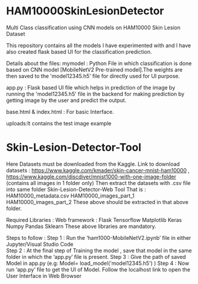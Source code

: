 # HAM10000SkinLesionDetector
Multi Class classification using CNN models on HAM10000 Skin Lesion Dataset



This repository contains all the models I have experimented with and I have also created flask based UI for the classification prediction.

Details about the files:
mymodel  :  Python File in which classification is done based on CNN model [MobileNetV2 Pre-trained model].The weights are then saved to the 'model12345.h5' file for directly used for UI purpose.

app.py : Flask based UI file which helps in prediction of the image by running the 'model12345.h5' file in the backend for making prediction by getting image by the user and predict the output.

base.html & index.html : For basic Interface.

uploads:It contains the test image example


# Skin-Lesion-Detector-Tool
 
 Here Datasets must be downloaded from the Kaggle.
 Link to download datasets : https://www.kaggle.com/kmader/skin-cancer-mnist-ham10000 , https://www.kaggle.com/discdiver/mnist1000-with-one-image-folder (contains all images in 1 folder only)
  Then extract the datasets with .csv file into same folder Skin-Lesion-Detector-Web Tool
      That is : HAM10000_metadata.csv
                HAM10000_images_part_1
                HAM10000_images_part_2
                These above should be extracted in that above folder.

Required Libraries :
    Web framework : Flask 
    Tensorflow
    Matplotlib
    Keras
    Numpy
    Pandas
    Sklearn
 These above libraries are mandatory.
 
 Steps to follow :
 Step 1 : Run the ‘ham1000-MobileNetV2.ipynb’ file in either Jupyter/Visual Studio Code </br>
 Step 2 : At the final step of Training the model , save that model in the same folder in  which  the ‘app.py’ file is present.
 Step 3 : Give the path of saved Model in app.py 
 (e.g:  Model= load_model('model12345.h5') )
 Step 4 : Now run ‘app.py’ file to get the UI of Model. Follow the localhost link to open the User Interface in Web Browser
